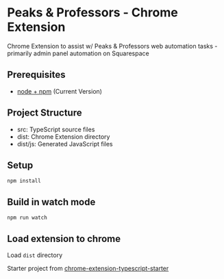 # Peaks & Professors - Chrome Extension

Chrome Extension to assist w/ Peaks & Professors web automation tasks - primarily admin panel automation on Squarespace

## Prerequisites

* [node + npm](https://nodejs.org/) (Current Version)

## Project Structure

* src: TypeScript source files
* dist: Chrome Extension directory
* dist/js: Generated JavaScript files

## Setup

```
npm install
```

## Build in watch mode

```
npm run watch
```

## Load extension to chrome

Load `dist` directory


Starter project from [chrome-extension-typescript-starter](https://github.com/chibat/chrome-extension-typescript-starter)

